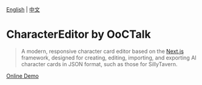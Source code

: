 [English](README.md) | [中文](README.zh.md)

# CharacterEditor by OoCTalk

> A modern, responsive character card editor based on the [Next.js](https://nextjs.org/) framework, designed for creating, editing, importing, and exporting AI character cards in JSON format, such as those for SillyTavern.

[Online Demo](https://ce.ooctalk.com)